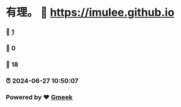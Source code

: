 # 有理。 :link: https://imulee.github.io 
### :page_facing_up: [1](https://imulee.github.io/tag.html) 
### :speech_balloon: 0 
### :hibiscus: 18 
### :alarm_clock: 2024-06-27 10:50:07 
### Powered by :heart: [Gmeek](https://github.com/Meekdai/Gmeek)

